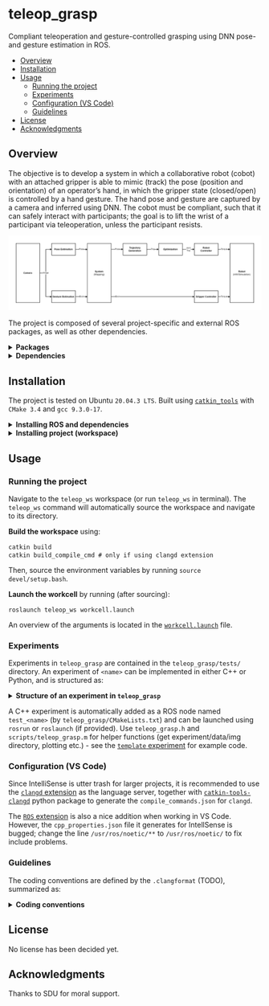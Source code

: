 # teleop_grasp
Compliant teleoperation and gesture-controlled grasping using DNN pose- and gesture estimation in ROS.

* [Overview](#overview)
* [Installation](#installation)
* [Usage](#usage)
	+ [Running the project](#running-the-project)
	+ [Experiments](#experiments)
	+ [Configuration (VS Code)](#configuration-vs-code)
	+ [Guidelines](#guidelines)
* [License](#license)
* [Acknowledgments](#acknowledgments)

## Overview

The objective is to develop a system in which a collaborative robot (cobot) with an attached gripper is able to mimic (track) the pose (position and orientation) of an operator’s hand, in which the gripper state (closed/open) is controlled by a hand gesture. The hand pose and gesture are captured by a camera and inferred using DNN. The cobot must be compliant, such that it can safely interact with participants; the goal is to lift the wrist of a participant via teleoperation, unless the participant resists.

![rovi-workcell](teleop_grasp/assets/img/teleop-grasp-pipeline.png)

The project is composed of several project-specific and external ROS packages, as well as other dependencies.

<details>
<summary><strong>Packages</strong></summary></br>

| Package         | Description                                                        |
|-----------------|--------------------------------------------------------------------|
|  `teleop_grasp` | Integration of packages to provide a teleoperation/grasp pipeline. |
| `arm_pose_est`  | Estimation of human arm pose using DNN.                            |
| `gesture_est`   | Estimation of gesture of human hand.                               |
| `franka_ros`    | Integration of Franka Panda into ROS/Gazebo.                       |
| `ros_utils`     | Collection of modern utilities for the ROS/Gazebo/MoveIt workflow. |
| `ros_testing`   | Simple framework for experiments in ROS.                           |
| `qp_oases`      |                                                                    |

For more information, please refer to the `README.md` of a specific package.

</details>

<details>
<summary><strong>Dependencies</strong></summary></br>

* [ROS (noetic)][ros] - framework for robot operation
* [Gazebo][gazebo] - robot simulation environment
* [rosdep] - management of ROS system dependecies
* [vcstool] - automated workspace configuration
* [catkin_tools] - command line tools for working with catkin workspaces

</details>

## Installation

The project is tested on Ubuntu `20.04.3 LTS`. Built using [`catkin_tools`][catkin_tools] with `CMake 3.4` and `gcc 9.3.0-17`.

<details>
<summary><strong>Installing ROS and dependencies</strong></summary></br>

1) Install ROS (Desktop-Full Install) and `rosdep` ([guide](http://wiki.ros.org/noetic/Installation/Ubuntu))
2) Install `vcstool` ([guide](https://github.com/dirk-thomas/vcstool#how-to-install-vcstool))
```
sudo apt install python3-vcstool
```
3) Install `catkin_tools` ([guide](https://catkin-tools.readthedocs.io/en/latest/installing.html#installing-on-ubuntu-with-apt-get))
```
sudo apt install python3-catkin-tools
```
4) Make sure you have Git SSH configured properly as per [this guide](https://docs.github.com/en/github/authenticating-to-github/connecting-to-github-with-ssh).

</details>

<details>
<summary><strong>Installing project (workspace)</strong></summary></br>

Navigate to where the workspace should be created (e.g. `~/Desktop`) and run:

```
wget .. && chmod +x setup.bash && source setup.bash
```
<!-- 
If the above doesn't work, then download [`setup.bash`](https://github.com/martinandrovich/rovi_system/raw/main/setup.bash) (← right click and save as) to where the workspace should be created. Open a terminal, navigate to the file, make it executable with `chmod +x setup.bash`, and execute the file in the current shell as `source setup.bash`. -->

</details>

## Usage

### Running the project

Navigate to the `teleop_ws` workspace (or run `teleop_ws` in terminal). The `teleop_ws` command will automatically source the workspace and navigate to its directory.

**Build the workspace** using:

```
catkin build
catkin build_compile_cmd # only if using clangd extension
```

Then, source the environment variables by running `source devel/setup.bash`. 

**Launch the workcell** by running (after sourcing):

```
roslaunch teleop_ws workcell.launch
```

An overview of the arguments is located in the [`workcell.launch`](teleop_grasp/launch/workcell.launch) file.

### Experiments

Experiments in `teleop_grasp` are contained in the `teleop_grasp/tests/` directory. An experiment of `<name>` can be implemented in either C++ or Python, and is structured as:

<details>
<summary><strong>Structure of an experiment in <code>teleop_grasp</code></strong></summary></br>

```
teleop_grasp/tests/                 # directory for all experiments in teleop_grasp
|
└── <name>/                        # experiment directory
    |
    ├── img/                       # exported plots
    ├── data/                      # directory with time-stamped trials
    |   ├── 20210105_000322/      
    |   └── ...
    |
    ├── test_<name>.cpp            # source code for experiment (ROS node named test_<name>)
    ├── test_<name>.py             # python code for experiment
    ├── test_<name>.launch         # launch file for experiment
    ├── test_<name>.m              # MATLAB code for data manipulation/plotting using export_fig
    └── README.md                  # documentation of experiment
```
</details>

A C++ experiment is automatically added as a ROS node named `test_<name>` (by `teleop_grasp/CMakeLists.txt`) and can be launched using `rosrun` or `roslaunch` (if provided). Use `teleop_grasp.h` and `scripts/teleop_grasp.m` for helper functions (get experiment/data/img directory, plotting etc.) - see the [`template` experiment](/teleop_grasp/tests/template) for example code.

### Configuration (VS Code)

Since IntelliSense is utter trash for larger projects, it is recommended to use the [`clangd` extension](https://marketplace.visualstudio.com/items?itemName=llvm-vs-code-extensions.vscode-clangd) as the language server, together with [`catkin-tools-clangd`](https://pypi.org/project/catkin-tools-clangd/) python package to generate the `compile_commands.json` for `clangd`.

The [`ROS` extension](https://marketplace.visualstudio.com/items?itemName=ms-iot.vscode-ros) is also a nice addition when working in VS Code. However, the `cpp_properties.json` file it generates for IntellSense is bugged; change the line `/usr/ros/noetic/**` to `/usr/ros/noetic/` to fix include problems.

### Guidelines

The coding conventions are defined by the `.clangformat` (TODO), summarized as:

<details>
<summary><strong>Coding conventions</code></strong></summary></br>

- Indent with tabs, align with spaces
- Comments in lower-case, add URLs to external resources
- Consistent interfaces accross the project (e.g. args and return values)
- Always review the code and examples of a package before adding new code
- Examples of methods/classes etc. is a must (in `/examples`)
- Commit in blocks of relevant code with short and descriptive messages (typically all lower-case)
- Proper includes, cmake and package manifest
- Segregate code properly in packages; generic utilities go in `ros_utils` pkg
- [ROS Best Practices](https://github.com/leggedrobotics/ros_best_practices/wiki)
</details>

## License

No license has been decided yet.

## Acknowledgments

Thanks to SDU for moral support.

<!-- LINKS -->

[semver]: http://semver.org/
[releases]: about:blank
[changelog]: CHANGELOG.md
[wiki]: about:blank

[ros]: http://wiki.ros.org/noetic
[gazebo]: http://gazebosim.org
[rosdep]: https://wiki.ros.org/rosdep
[vcstool]: https://github.com/dirk-thomas/vcstool
[catkin_tools]: https://catkin-tools.readthedocs.io
[export_fig]: https://se.mathworks.com/matlabcentral/fileexchange/23629-export_fig
[Ghostscript]: https://ghostscript.com/index.html
